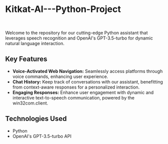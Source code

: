 # Kitkat-AI---Python-Project
<br>

Welcome to the repository for our cutting-edge Python assistant that leverages speech recognition and OpenAI's GPT-3.5-turbo for dynamic natural language interaction.

## Key Features

- **Voice-Activated Web Navigation:** Seamlessly access platforms through voice commands, enhancing user experience.
- **Chat History:** Keep track of conversations with our assistant, benefitting from context-aware responses for a personalized interaction.
- **Engaging Responses:** Enhance user engagement with dynamic and interactive text-to-speech communication, powered by the win32com.client.

## Technologies Used

- Python
- OpenAI's GPT-3.5-turbo API

